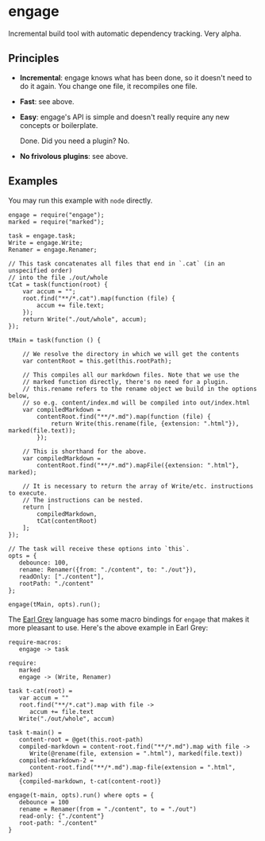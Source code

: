 
engage
======

Incremental build tool with automatic dependency tracking. Very alpha.


Principles
----------

* **Incremental**: engage knows what has been done, so it doesn't need
  to do it again. You change one file, it recompiles one file.

* **Fast**: see above.

* **Easy**: engage's API is simple and doesn't really require any new
  concepts or boilerplate.

  Done. Did you need a plugin? No.

* **No frivolous plugins**: see above.


Examples
--------

You may run this example with `node` directly.

    engage = require("engage");
    marked = require("marked");
    
    task = engage.task;
    Write = engage.Write;
    Renamer = engage.Renamer;
    
    // This task concatenates all files that end in `.cat` (in an unspecified order)
    // into the file ./out/whole
    tCat = task(function(root) {
        var accum = "";
        root.find("**/*.cat").map(function (file) {
            accum += file.text;
        });
        return Write("./out/whole", accum);
    });
    
    tMain = task(function () {
    
        // We resolve the directory in which we will get the contents
        var contentRoot = this.get(this.rootPath);
    
        // This compiles all our markdown files. Note that we use the
        // marked function directly, there's no need for a plugin.
        // this.rename refers to the rename object we build in the options below,
        // so e.g. content/index.md will be compiled into out/index.html
        var compiledMarkdown =
            contentRoot.find("**/*.md").map(function (file) {
                return Write(this.rename(file, {extension: ".html"}), marked(file.text));
            });
    
        // This is shorthand for the above.
        var compiledMarkdown =
            contentRoot.find("**/*.md").mapFile({extension: ".html"}, marked);
    
        // It is necessary to return the array of Write/etc. instructions to execute.
        // The instructions can be nested.
        return [
            compiledMarkdown,
            tCat(contentRoot)
        ];
    });
    
    // The task will receive these options into `this`.
    opts = {
       debounce: 100,
       rename: Renamer({from: "./content", to: "./out"}),
       readOnly: ["./content"],
       rootPath: "./content"
    };
    
    engage(tMain, opts).run();


The [Earl Grey](breuleux.github.io/earl-grey/) language has some macro
bindings for `engage` that makes it more pleasant to use. Here's the
above example in Earl Grey:


    require-macros:
       engage -> task

    require:
       marked
       engage -> (Write, Renamer)

    task t-cat(root) =
       var accum = ""
       root.find("**/*.cat").map with file ->
          accum += file.text
       Write("./out/whole", accum)

    task t-main() =
       content-root = @get(this.root-path)
       compiled-markdown = content-root.find("**/*.md").map with file ->
          Write(@rename(file, extension = ".html"), marked(file.text))
       compiled-markdown-2 =
          content-root.find("**/*.md").map-file(extension = ".html", marked)
       {compiled-markdown, t-cat(content-root)}

    engage(t-main, opts).run() where opts = {
       debounce = 100
       rename = Renamer(from = "./content", to = "./out")
       read-only: {"./content"}
       root-path: "./content"
    }
